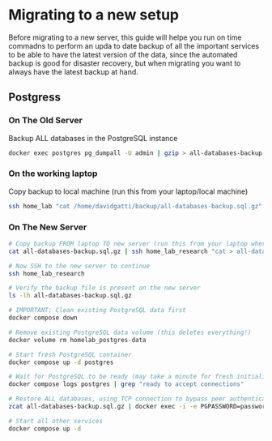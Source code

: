 # Migrating to a new setup

Before migrating to a new server, this guide will helpe you run on time commadns to perform an upda to date backup of all the important services to be able to have the latest version of the data, since the automated backup is good for disaster recovery, but when migrating you want to always have the latest backup at hand.

## Postgress

### On The Old Server

Backup ALL databases in the PostgreSQL instance

```bash
docker exec postgres pg_dumpall -U admin | gzip > all-databases-backup.sql.gz
```

### On the working laptop

Copy backup to local machine (run this from your laptop/local machine)

```bash
ssh home_lab "cat /home/davidgatti/backup/all-databases-backup.sql.gz" > all-databases-backup.sql.gz
```

### On The New Server

```bash
# Copy backup FROM laptop TO new server (run this from your laptop where the file exists)
cat all-databases-backup.sql.gz | ssh home_lab_research "cat > all-databases-backup.sql.gz"

# Now SSH to the new server to continue
ssh home_lab_research

# Verify the backup file is present on the new server
ls -lh all-databases-backup.sql.gz

# IMPORTANT: Clean existing PostgreSQL data first
docker compose down

# Remove existing PostgreSQL data volume (this deletes everything!)
docker volume rm homelab_postgres-data

# Start fresh PostgreSQL container
docker compose up -d postgres

# Wait for PostgreSQL to be ready (may take a minute for fresh initialization)
docker compose logs postgres | grep "ready to accept connections"

# Restore ALL databases, using TCP connection to bypass peer authentication
zcat all-databases-backup.sql.gz | docker exec -i -e PGPASSWORD=password postgres psql -h localhost -U admin -d postgres

# Start all other services
docker compose up -d
```